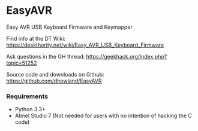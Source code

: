 # EasyAVR
Easy AVR USB Keyboard Firmware and Keymapper

Find info at the DT Wiki:
https://deskthority.net/wiki/Easy_AVR_USB_Keyboard_Firmware

Ask questions in the GH thread:
https://geekhack.org/index.php?topic=51252

Source code and downloads on Github:
https://github.com/dhowland/EasyAVR

### Requirements

* Python 3.3+
* Atmel Studio 7 (Not needed for users with no intention of hacking the C code)
